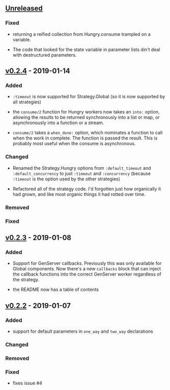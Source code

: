 
## [Unreleased]

### Fixed

- returning a reified collection from Hungry.consume trampled on a
  variable.

- The code that looked for the state variable in parameter lists din't
  deal with destructured parameters.

## [v0.2.4] - 2019-01-14

### Added

- `:timeout` is now supported for Strategy.Global (so it is now
   supported by all strategies)

- the `consume/2` function for Hungry workers now takes an `into:`
  option, allowing the results to be returned synchronously into a list
  or map, or asynchronously into a function or a stream.

- `consume/2` takes a `when_done:` option, which nominates a function to
  call when the work in complete. The function is passed the result.
  This is probably most useful when the consume is asynchronous.

### Changed

- Renamed the Strategy.Hungry options from `:default_timeout` and
  `:default_concurrency` to just `:timeout` and `:concurrency` (because
  `:timeout` is the option used by the other strategies)

- Refactored all of the strategy code. I'd forgotten just how
  organically it had grown, and like most organic things it had rotted
  over time.

### Removed

### Fixed

## [v0.2.3] - 2019-01-08

### Added

- Support for GenServer callbacks. Previously this was only available
  for Global components. Now there's a new `callbacks` block that can
  inject the callback functions into the correct GenServer worker
  regardless of the strategy.

- the README now has a table of contents


## [v0.2.2] - 2019-01-07

### Added

- support for default parameters in `one_way` and `two_way` declarations

### Changed

### Removed

### Fixed

- fixes issue #4



[Unreleased]: https://github.com/pragdave/component/compare/v0.2.2...HEAD
[v0.2.4]: https://github.com/pragdave/component/compare/v0.2.3...v0.2.4
[v0.2.3]: https://github.com/pragdave/component/compare/v0.2.2...v0.2.3
[v0.2.2]: https://github.com/pragdave/component/compare/v0.2.1...v0.2.2
